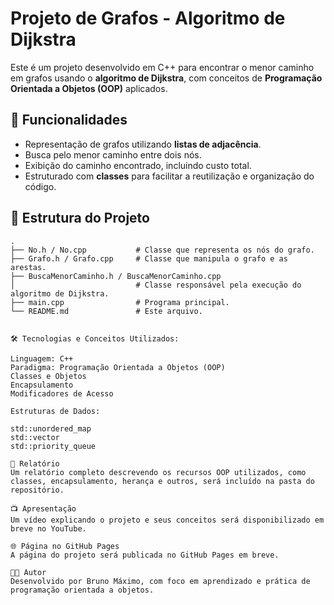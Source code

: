 # Projeto de Grafos - Algoritmo de Dijkstra

Este é um projeto desenvolvido em C++ para encontrar o menor caminho em grafos usando o **algoritmo de Dijkstra**, com conceitos de **Programação Orientada a Objetos (OOP)** aplicados.

## 🚀 Funcionalidades

- Representação de grafos utilizando **listas de adjacência**.
- Busca pelo menor caminho entre dois nós.
- Exibição do caminho encontrado, incluindo custo total.
- Estruturado com **classes** para facilitar a reutilização e organização do código.

## 📂 Estrutura do Projeto

```plaintext
.
├── No.h / No.cpp           # Classe que representa os nós do grafo.
├── Grafo.h / Grafo.cpp     # Classe que manipula o grafo e as arestas.
├── BuscaMenorCaminho.h / BuscaMenorCaminho.cpp
│                           # Classe responsável pela execução do algoritmo de Dijkstra.
├── main.cpp                # Programa principal.
└── README.md               # Este arquivo.


🛠️ Tecnologias e Conceitos Utilizados:

Linguagem: C++
Paradigma: Programação Orientada a Objetos (OOP)
Classes e Objetos
Encapsulamento
Modificadores de Acesso

Estruturas de Dados:

std::unordered_map
std::vector
std::priority_queue

📖 Relatório
Um relatório completo descrevendo os recursos OOP utilizados, como classes, encapsulamento, herança e outros, será incluído na pasta do repositório.

📺 Apresentação
Um vídeo explicando o projeto e seus conceitos será disponibilizado em breve no YouTube.

🌐 Página no GitHub Pages
A página do projeto será publicada no GitHub Pages em breve.

🧑‍💻 Autor
Desenvolvido por Bruno Máximo, com foco em aprendizado e prática de programação orientada a objetos.